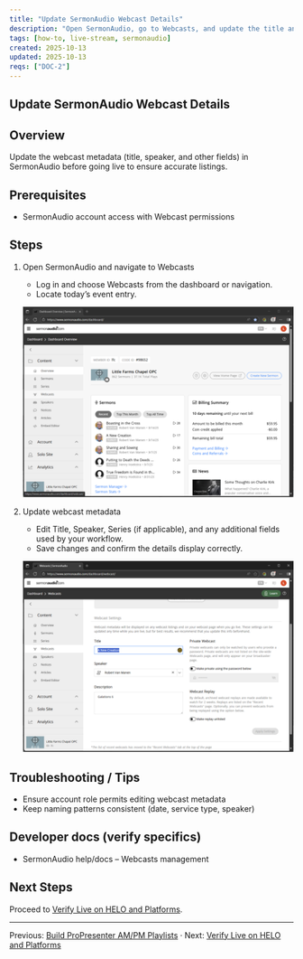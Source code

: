 ```yaml
---
title: "Update SermonAudio Webcast Details"
description: "Open SermonAudio, go to Webcasts, and update the title and speaker."
tags: [how-to, live-stream, sermonaudio]
created: 2025-10-13
updated: 2025-10-13
reqs: ["DOC-2"]
---
```


## Update SermonAudio Webcast Details

## Overview

Update the webcast metadata (title, speaker, and other fields) in SermonAudio before going live to ensure accurate listings.

## Prerequisites

- SermonAudio account access with Webcast permissions

## Steps

1) Open SermonAudio and navigate to Webcasts
   - Log in and choose Webcasts from the dashboard or navigation.
   - Locate today’s event entry.

   ![SermonAudio Webcasts – 09:16:05](../../SourceScrennshots/Screenshot%202025-09-21%20091605.png)

2) Update webcast metadata
   - Edit Title, Speaker, Series (if applicable), and any additional fields used by your workflow.
   - Save changes and confirm the details display correctly.

   ![Update webcast details – 09:16:41](../../SourceScrennshots/Screenshot%202025-09-21%20091641.png)

## Troubleshooting / Tips

- Ensure account role permits editing webcast metadata
- Keep naming patterns consistent (date, service type, speaker)

## Developer docs (verify specifics)

- SermonAudio help/docs – Webcasts management

## Next Steps

Proceed to [Verify Live on HELO and Platforms](04-verify-live-helo-platforms.md).

---

Previous: [Build ProPresenter AM/PM Playlists](02-build-propresenter-playlists.md) · Next: [Verify Live on HELO and Platforms](04-verify-live-helo-platforms.md)
